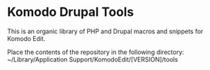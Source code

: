 Komodo Drupal Tools
================================================================================
This is an organic library of PHP and Drupal macros and snippets for Komodo Edit.

Place the contents of the repository in the following directory:
~/Library/Application Support/KomodoEdit/[VERSION]/tools
